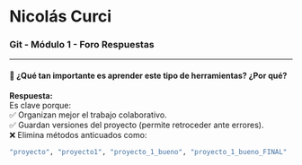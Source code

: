 # Nicolás Curci  
### Git - Módulo 1 - Foro Respuestas

---

#### 📌 ¿Qué tan importante es aprender este tipo de herramientas? ¿Por qué?  
**Respuesta:**  
Es clave porque:  
✅ Organizan mejor el trabajo colaborativo.  
✅ Guardan versiones del proyecto (permite retroceder ante errores).  
❌ Elimina métodos anticuados como:  
   ```bash
   "proyecto", "proyecto1", "proyecto_1_bueno", "proyecto_1_bueno_FINAL"